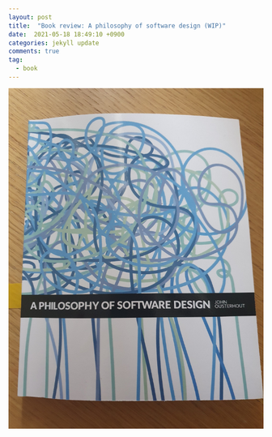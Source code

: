 ```yaml
---
layout: post
title:  "Book review: A philosophy of software design (WIP)"
date:  2021-05-18 18:49:10 +0900 
categories: jekyll update
comments: true
tag:
  - book
---
```


![My helpful screenshot](./2021-05-18.jpg)
